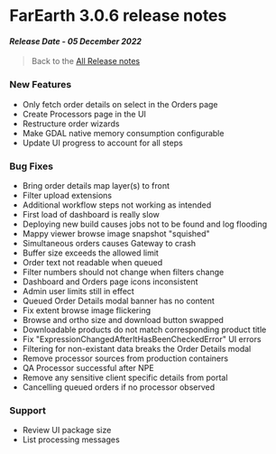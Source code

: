 # FarEarth 3.0.6 release notes
#### *Release Date - 05 December 2022*

> Back to the [All Release notes](releaseNotesSummary.md)

### New Features
* Only fetch order details on select in the Orders page
* Create Processors page in the UI
* Restructure order wizards
* Make GDAL native memory consumption configurable
* Update UI progress to account for all steps

### Bug Fixes
* Bring order details map layer(s) to front
* Filter upload extensions
* Additional workflow steps not working as intended
* First load of dashboard is really slow
* Deploying new build causes jobs not to be found and log flooding
* Mappy viewer browse image snapshot "squished"
* Simultaneous orders causes Gateway to crash
* Buffer size exceeds the allowed limit
* Order text not readable when queued
* Filter numbers should not change when filters change
* Dashboard and Orders page icons inconsistent
* Admin user limits still in effect
* Queued Order Details modal banner has no content
* Fix extent browse image flickering
* Browse and ortho size and download button swapped
* Downloadable products do not match corresponding product title
* Fix "ExpressionChangedAfterItHasBeenCheckedError" UI errors
* Filtering for non-existant data breaks the Order Details modal
* Remove processor sources from production containers
* QA Processor successful after NPE
* Remove any sensitive client specific details from portal
* Cancelling queued orders if no processor observed

### Support
* Review UI package size
* List processing messages
